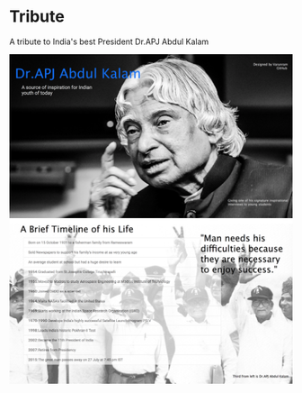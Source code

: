 # Tribute
A tribute to India's best President Dr.APJ Abdul Kalam

![Image1](https://github.com/Varunram/FreeCodeCamp/blob/master/Tribute/images/image1.png)
![Image2](https://github.com/Varunram/FreeCodeCamp/blob/master/Tribute/images/image2.png)
